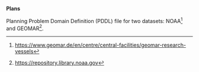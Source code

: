 **Plans**

Planning Problem Domain Definition (PDDL) file for two datasets: NOAA[^1] and GEOMAR[^2].

[^1]: https://www.geomar.de/en/centre/central-facilities/geomar-research-vessels

[^2]: https://repository.library.noaa.gov
